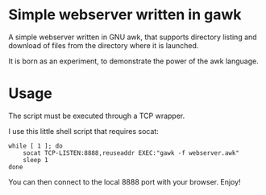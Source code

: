 # Simple webserver written in gawk

A simple webserver written in GNU awk, that supports directory listing and download of files from the directory where it is launched.

It is born as an experiment, to demonstrate the power of the awk language.

# Usage

The script must be executed through a TCP wrapper.

I use this little shell script that requires socat:
```
while [ 1 ]; do
	socat TCP-LISTEN:8888,reuseaddr EXEC:"gawk -f webserver.awk"
	sleep 1
done 
```

You can then connect to the local 8888 port with your browser. Enjoy!
